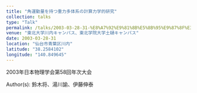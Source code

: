```yaml
---
title: "角運動量を持つ重力多体系の計算力学的研究"
collection: talks
type: "Talk"
permalink: /talks/2003-03-28-31-%E8%A7%92%E9%81%8B%E5%8B%95%E9%87%8F%E3%82%92%E6%8C%81%E3%81%A4%E9%87%8D%E5%8A%9B%E5%A4%9A%E4%BD%93%E7%B3%BB%E3%81%AE%E8%A8%88%E7%AE%97%E5%8A%9B%E5%AD%A6%E7%9A%84%E7%A0%94%E7%A9%B6
venue: "東北大学川内キャンパス、東北学院大学土樋キャンパス"
date: 2003-03-28-31
location: "仙台市青葉区川内"
latitude: "38.2584102"
longitude: "140.849645"
---
```


2003年日本物理学会第58回年次大会

Author(s): 鈴木将、湯川諭、伊藤伸泰
